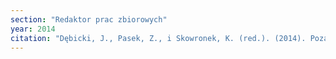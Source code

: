 ```yaml
---
section: "Redaktor prac zbiorowych"
year: 2014
citation: "Dębicki, J., Pasek, Z., i Skowronek, K. (red.). (2014). Poza kulturą nie ma zbawienia. Kraków: Libron."
---
```


